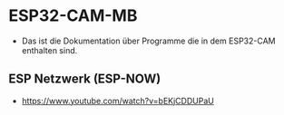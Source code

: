 # ESP32-CAM-MB
- Das ist die Dokumentation über Programme die in dem ESP32-CAM enthalten sind.

## ESP Netzwerk (ESP-NOW)
- https://www.youtube.com/watch?v=bEKjCDDUPaU
